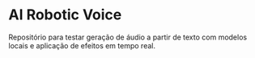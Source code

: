 # AI Robotic Voice

Repositório para testar geração de áudio a partir de texto com modelos locais e aplicação de efeitos em tempo real.
